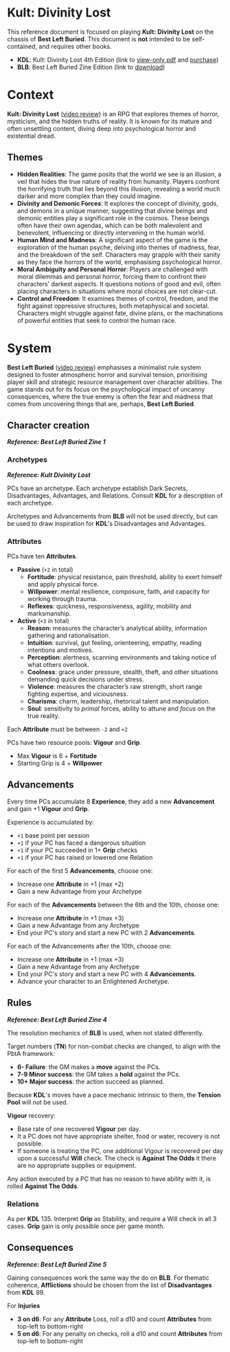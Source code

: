 # Kult: Divinity Lost

This reference document is focused on playing **Kult: Divinity Lost** on the chassis of **Best Left Buried**. This document is **not** intended to be self-contained, and requires other books.

- **KDL**: Kult: Divinity Lost 4th Edition (link to [view-only pdf](https://drive.google.com/open?id=1gPczGPNEelkE9i1ghwD9T7i7nLX9pnSx&usp=drive_fs) and [purchase](https://helmgast.se/en/kult/))
- **BLB**: Best Left Buried Zine Edition (link to [download](https://soulmuppet-store.co.uk/products/best-left-buried-zini-edition))

# Context

**Kult: Divinity Lost** ([video review](https://www.youtube.com/watch?v=78jZImSiTgc)) is an RPG that explores themes of horror, mysticism, and the hidden truths of reality. It is known for its mature and often unsettling content, diving deep into psychological horror and existential dread.

## Themes

- **Hidden Realities**: The game posits that the world we see is an illusion, a veil that hides the true nature of reality from humanity. Players confront the horrifying truth that lies beyond this illusion, revealing a world much darker and more complex than they could imagine.
- **Divinity and Demonic Forces**: It explores the concept of divinity, gods, and demons in a unique manner, suggesting that divine beings and demonic entities play a significant role in the cosmos. These beings often have their own agendas, which can be both malevolent and benevolent, influencing or directly intervening in the human world.
- **Human Mind and Madness**: A significant aspect of the game is the exploration of the human psyche, delving into themes of madness, fear, and the breakdown of the self. Characters may grapple with their sanity as they face the horrors of the world, emphasising psychological horror.
- **Moral Ambiguity and Personal Horror**: Players are challenged with moral dilemmas and personal horror, forcing them to confront their characters' darkest aspects. It questions notions of good and evil, often placing characters in situations where moral choices are not clear-cut.
- **Control and Freedom**: It examines themes of control, freedom, and the fight against oppressive structures, both metaphysical and societal. Characters might struggle against fate, divine plans, or the machinations of powerful entities that seek to control the human race.

# System

**Best Left Buried** ([video review](https://www.youtube.com/watch?v=H3RFTmq4L1U)) emphasises a minimalist rule system designed to foster atmospheric horror and survival tension, prioritising player skill and strategic resource management over character abilities. The game stands out for its focus on the psychological impact of uncanny consequences, where the true enemy is often the fear and madness that comes from uncovering things that are, perhaps, **Best Left Buried**.

## Character creation
***Reference: Best Left Buried Zine 1***
### Archetypes
***Reference: Kult Divinity Lost***

PCs have an archetype. Each archetype establish Dark Secrets, Disadvantages, Advantages, and Relations. Consult **KDL** for a description of each archetype.

Archetypes and Advancements from **BLB** will not be used directly, but can be used to draw inspiration for **KDL**'s Disadvantages and Advantages.
### Attributes

PCs have ten **Attributes**.  
- **Passive** (`+2` in total)  
	- **Fortitude**: physical resistance, pain threshold, ability to exert himself and apply physical force.
	- **Willpower**: mental resilience, composure, faith, and capacity for working through trauma.
	- **Reflexes**: quickness, responsiveness, agility, mobility and marksmanship.
- **Active** (`+3` in total)  
	- **Reason**: measures the character’s analytical ability, information gathering and rationalisation.
	- **Intuition**: survival, gut feeling, orienteering, empathy, reading intentions and motives.
	- **Perception**: alertness, scanning environments and taking notice of what others overlook.
	- **Coolness**: grace under pressure, stealth, theft, and other situations demanding quick decisions under stress.
	- **Violence**: measures the character’s raw strength, short range fighting expertise, and viciousness.
	- **Charisma**: charm, leadership, rhetorical talent and manipulation.
	- **Soul**: sensitivity to *primal* forces, ability to attune and *focus* on the true reality.

Each **Attribute** must be between `-2` and `+2`

PCs have two resource pools: **Vigour** and **Grip**.
- Max **Vigour** is 6 + **Fortitude**
- Starting Grip is 4 + **Willpower**

## Advancements

Every time PCs accumulate 8 **Experience**, they add a new **Advancement** and gain +1 **Vigour** and **Grip**.

Experience is accumulated by:
- `+1` base point per session
- `+1` if your PC has faced a dangerous situation
- `+1` if your PC succeeded in 1+ **Grip** checks
- `+1` if your PC has raised or lowered one Relation

For each of the first 5 **Advancements**, choose one:  
- Increase one **Attribute** in +1 (max +2)
- Gain a new Advantage from your Archetype

For each of the **Advancements** between the 6th and the 10th, choose one:  
- Increase one **Attribute** in +1 (max +3)
- Gain a new Advantage from any Archetype
- End your PC's story and start a new PC with 2 **Advancements**.

For each of the Advancements after the 10th, choose one:  
- Increase one **Attribute** in +1 (max +3)
- Gain a new Advantage from any Archetype
- End your PC's story and start a new PC with 4 **Advancements**.
- Advance your character to an Enlightened Archetype.

## Rules
***Reference: Best Left Buried Zine 4***

The resolution mechanics of **BLB** is used, when not stated differently.

Target numbers (**TN**) for non-combat checks are changed, to align with the PbtA framework:  
- **6- Failure**: the GM makes a **move** against the PCs.
- **7-9 Minor success**: the GM takes a **hold** against the PCs.
- **10+ Major success**: the action succeed as planned.

Because **KDL**'s moves have a pace mechanic intrinsic to them, the **Tension Pool** will not be used.

**Vigour** recovery:  
- Base rate of one recovered **Vigour** per day.
- It a PC does not have appropriate shelter, food or water, recovery is not possible.
- If someone is treating the PC, one additional Vigour is recovered per day upon a successful **Will** check. The check is **Against The Odds** it there are no appropriate supplies or equipment.

Any action executed by a PC that has no reason to have ability with it, is rolled **Against The Odds**.
### Relations

As per **KDL** 135. Interpret **Grip** as Stability, and require a Will check in all 3 cases. **Grip** gain is only possible once per game month.

## Consequences
***Reference: Best Left Buried Zine 5***

Gaining consequences work the same way the do on **BLB**. For thematic coherence, **Afflictions** should be chosen from the list of **Disadvantages** from **KDL** 89.

For **Injuries**  
- **3 on d6**: For any **Attribute** Loss, roll a d10 and count **Attributes** from top-left to bottom-right
- **5 on d6**: For any penalty on checks, roll a d10 and count **Attributes** from top-left to bottom-right
